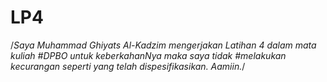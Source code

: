 # LP4

/*Saya Muhammad Ghiyats Al-Kadzim mengerjakan Latihan 4 dalam mata kuliah
#DPBO untuk keberkahanNya maka saya tidak
#melakukan kecurangan seperti yang telah dispesifikasikan. Aamiin.*/
